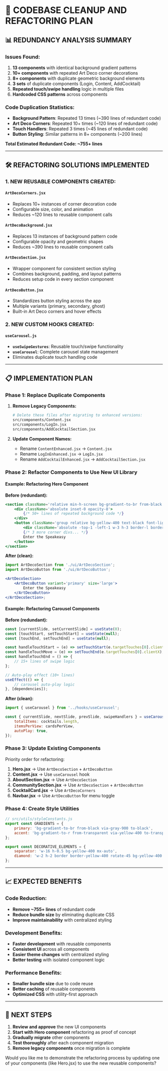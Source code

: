 # 🧹 CODEBASE CLEANUP AND REFACTORING PLAN

## 📊 **REDUNDANCY ANALYSIS SUMMARY**

### **Issues Found:**

1. **13 components** with identical background gradient patterns
2. **10+ components** with repeated Art Deco corner decorations
3. **8+ components** with duplicate geometric background elements
4. **3 sets** of duplicate components (Login, Content, AddCocktail)
5. **Repeated touch/swipe handling** logic in multiple files
6. **Hardcoded CSS patterns** across components

### **Code Duplication Statistics:**

-   **Background Pattern**: Repeated 13 times (~390 lines of redundant code)
-   **Art Deco Corners**: Repeated 10+ times (~120 lines of redundant code)
-   **Touch Handlers**: Repeated 3 times (~45 lines of redundant code)
-   **Button Styling**: Similar patterns in 8+ components (~200 lines)

**Total Estimated Redundant Code: ~755+ lines**

---

## 🛠️ **REFACTORING SOLUTIONS IMPLEMENTED**

### **1. NEW REUSABLE COMPONENTS CREATED:**

#### `ArtDecoCorners.jsx`

-   Replaces 10+ instances of corner decoration code
-   Configurable size, color, and animation
-   Reduces ~120 lines to reusable component calls

#### `ArtDecoBackground.jsx`

-   Replaces 13 instances of background pattern code
-   Configurable opacity and geometric shapes
-   Reduces ~390 lines to reusable component calls

#### `ArtDecoSection.jsx`

-   Wrapper component for consistent section styling
-   Combines background, padding, and layout patterns
-   Reduces setup code in every section component

#### `ArtDecoButton.jsx`

-   Standardizes button styling across the app
-   Multiple variants (primary, secondary, ghost)
-   Built-in Art Deco corners and hover effects

### **2. NEW CUSTOM HOOKS CREATED:**

#### `useCarousel.js`

-   **`useSwipeGestures`**: Reusable touch/swipe functionality
-   **`useCarousel`**: Complete carousel state management
-   Eliminates duplicate touch handling code

---

## 📋 **IMPLEMENTATION PLAN**

### **Phase 1: Replace Duplicate Components**

1. **Remove Legacy Components:**

    ```bash
    # Delete these files after migrating to enhanced versions:
    src/components/Content.jsx
    src/components/LogIn.jsx
    src/components/AddCocktailSection.jsx
    ```

2. **Update Component Names:**
    - Rename `ContentEnhanced.jsx` → `Content.jsx`
    - Rename `LogInEnhanced.jsx` → `LogIn.jsx`
    - Rename `AddCocktailEnhanced.jsx` → `AddCocktailSection.jsx`

### **Phase 2: Refactor Components to Use New UI Library**

#### **Example: Refactoring Hero Component**

**Before (redundant):**

```jsx
<section className='relative min-h-screen bg-gradient-to-br from-black via-gray-900 to-black'>
	<div className='absolute inset-0 opacity-8'>
		{/* 50+ lines of repeated background code */}
	</div>
	<button className='group relative bg-yellow-400 text-black font-light py-4 px-6 border border-yellow-400'>
		<div className='absolute -top-1 -left-1 w-3 h-3 border-l border-t border-yellow-400'></div>
		{/* 3 more corner divs... */}
		Enter the Speakeasy
	</button>
</section>
```

**After (clean):**

```jsx
import ArtDecoSection from './ui/ArtDecoSection';
import ArtDecoButton from './ui/ArtDecoButton';

<ArtDecoSection>
	<ArtDecoButton variant='primary' size='large'>
		Enter the Speakeasy
	</ArtDecoButton>
</ArtDecoSection>;
```

#### **Example: Refactoring Carousel Components**

**Before (redundant):**

```jsx
const [currentSlide, setCurrentSlide] = useState(0);
const [touchStart, setTouchStart] = useState(null);
const [touchEnd, setTouchEnd] = useState(null);

const handleTouchStart = (e) => setTouchStart(e.targetTouches[0].clientX);
const handleTouchMove = (e) => setTouchEnd(e.targetTouches[0].clientX);
const handleTouchEnd = () => {
	// 15+ lines of swipe logic
};

// Auto-play effect (10+ lines)
useEffect(() => {
	// carousel auto-play logic
}, [dependencies]);
```

**After (clean):**

```jsx
import { useCarousel } from '../hooks/useCarousel';

const { currentSlide, nextSlide, prevSlide, swipeHandlers } = useCarousel({
	totalItems: cocktails.length,
	itemsPerView: cardsPerView,
	autoPlay: true,
});
```

### **Phase 3: Update Existing Components**

Priority order for refactoring:

1. **Hero.jsx** → Use `ArtDecoSection` + `ArtDecoButton`
2. **Content.jsx** → Use `useCarousel` hook
3. **AboutSection.jsx** → Use `ArtDecoSection`
4. **CommunitySection.jsx** → Use `ArtDecoSection` + `ArtDecoButton`
5. **CocktailCard.jsx** → Use `ArtDecoCorners`
6. **Navbar.jsx** → Use `ArtDecoButton` for menu toggle

### **Phase 4: Create Style Utilities**

```jsx
// src/utils/styleConstants.js
export const GRADIENTS = {
	primary: 'bg-gradient-to-br from-black via-gray-900 to-black',
	accent: 'bg-gradient-to-r from-transparent via-yellow-400 to-transparent',
};

export const DECORATIVE_ELEMENTS = {
	separator: 'w-16 h-0.5 bg-yellow-400 mx-auto',
	diamond: 'w-2 h-2 border border-yellow-400 rotate-45 bg-yellow-400',
};
```

---

## 📈 **EXPECTED BENEFITS**

### **Code Reduction:**

-   **Remove ~755+ lines** of redundant code
-   **Reduce bundle size** by eliminating duplicate CSS
-   **Improve maintainability** with centralized styling

### **Development Benefits:**

-   **Faster development** with reusable components
-   **Consistent UI** across all components
-   **Easier theme changes** with centralized styling
-   **Better testing** with isolated component logic

### **Performance Benefits:**

-   **Smaller bundle size** due to code reuse
-   **Better caching** of reusable components
-   **Optimized CSS** with utility-first approach

---

## 🎯 **NEXT STEPS**

1. **Review and approve** the new UI components
2. **Start with Hero component** refactoring as proof of concept
3. **Gradually migrate** other components
4. **Test thoroughly** after each component migration
5. **Remove legacy components** once migration is complete

Would you like me to demonstrate the refactoring process by updating one of your
components (like Hero.jsx) to use the new reusable components?
